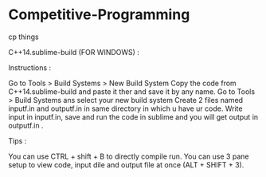 # Competitive-Programming
cp things

C++14.sublime-build (FOR WINDOWS) :

Instructions :

Go to Tools > Build Systems > New Build System
Copy the code from C++14.sublime-build and paste it ther and save it by any name.
Go to Tools > Build Systems ans select your new build system
Create 2 files named inputf.in and outputf.in in same directory in which u have ur code.
Write input in inputf.in, save and run the code in sublime and you will get output in outputf.in .

Tips :

You can use CTRL + shift + B to directly compile run.
You can use 3 pane setup to view code, input dile and output file at once (ALT + SHIFT + 3).
